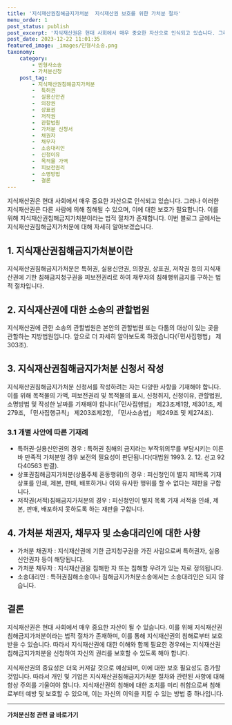 ```yaml
---
title: '지식재산권침해금지가처분  지식재산권 보호를 위한 가처분 절차'
menu_order: 1
post_status: publish
post_excerpt: '지식재산권은 현대 사회에서 매우 중요한 자산으로 인식되고 있습니다. 그러나 이러한 지식재산권은 다른 사람에 의해 침해될 수 있으며, 이에 대한 보호가 필요합니다. 이를 위해 지식재산권침해금지가처분이라는 법적 절차가 존재합니다. 이번 블로그 글에서는 지식재산권침해금지가처분에 대해 자세히 알아보겠습니다.'
post_date: 2023-12-22 11:01:35
featured_image: _images/민형사소송.png
taxonomy:
    category:
        - 민형사소송
        - 가처분신청
    post_tag:
        - 지식재산권침해금지가처분
        -  특허권
        -  실용신안권
        -  의장권
        -  상표권
        -  저작권
        -  관할법원
        -  가처분 신청서
        -  채권자
        -  채무자
        -  소송대리인
        -  신청이유
        -  목적물 가액
        -  피보전권리
        -  소명방법
        -  결론
---
```



지식재산권은 현대 사회에서 매우 중요한 자산으로 인식되고 있습니다. 그러나 이러한 지식재산권은 다른 사람에 의해 침해될 수 있으며, 이에 대한 보호가 필요합니다. 이를 위해 지식재산권침해금지가처분이라는 법적 절차가 존재합니다. 이번 블로그 글에서는 지식재산권침해금지가처분에 대해 자세히 알아보겠습니다.

## 1. 지식재산권침해금지가처분이란
지식재산권침해금지가처분은 특허권, 실용신안권, 의장권, 상표권, 저작권 등의 지식재산권에 기한 침해금지청구권을 피보전권리로 하여 채무자의 침해행위금지를 구하는 법적 절차입니다.

## 2. 지식재산권에 대한 소송의 관할법원
지식재산권에 관한 소송의 관할법원은 본안의 관할법원 또는 다툼의 대상이 있는 곳을 관할하는 지방법원입니다. 앞으로 더 자세히 알아보도록 하겠습니다(「민사집행법」 제303조).

## 3. 지식재산권침해금지가처분 신청서 작성
지식재산권침해금지가처분 신청서를 작성하려는 자는 다양한 사항을 기재해야 합니다. 이를 위해 목적물의 가액, 피보전권리 및 목적물의 표시, 신청취지, 신청이유, 관할법원, 소명방법 및 작성한 날짜를 기재해야 합니다(「민사집행법」 제23조제1항, 제301조, 제279조, 「민사집행규칙」 제203조제2항, 「민사소송법」 제249조 및 제274조).

### 3.1 개별 사안에 따른 기재례
- 특허권·실용신안권의 경우 : 특허권 침해의 금지라는 부작위의무를 부담시키는 이른바 만족적 가처분일 경우 보전의 필요성이 판단됩니다(대법원 1993. 2. 12. 선고 92다40563 판결).
- 상표권침해금지가처분(상품주체 혼동행위)의 경우 : 피신청인이 별지 제1목록 기재 상표를 인쇄, 제본, 판매, 배포하거나 이와 유사한 행위를 할 수 없다는 재판을 구합니다.
- 저작권(서적)침해금지가처분의 경우 : 피신청인이 별지 목록 기재 서적을 인쇄, 제본, 판매, 배포하지 못하도록 하는 재판을 구합니다.

## 4. 가처분 채권자, 채무자 및 소송대리인에 대한 사항
- 가처분 채권자 : 지식재산권에 기한 금지청구권을 가진 사람으로써 특허권자, 실용신안권자 등이 해당됩니다.
- 가처분 채무자 : 지식재산권을 침해한 자 또는 침해할 우려가 있는 자로 정의됩니다.
- 소송대리인 : 특허권침해소송이나 침해금지가처분소송에서는 소송대리인은 되지 않습니다.

## 결론
지식재산권은 현대 사회에서 매우 중요한 자산이 될 수 있습니다. 이를 위해 지식재산권침해금지가처분이라는 법적 절차가 존재하며, 이를 통해 지식재산권의 침해로부터 보호받을 수 있습니다. 따라서 지식재산권에 대한 이해와 함께 필요한 경우에는 지식재산권침해금지가처분을 신청하여 자신의 권리를 보호할 수 있도록 해야 합니다.

지식재산권의 중요성은 더욱 커져갈 것으로 예상되며, 이에 대한 보호 필요성도 증가할 것입니다. 따라서 개인 및 기업은 지식재산권침해금지가처분 절차와 관련된 사항에 대해 항상 주의를 기울여야 합니다. 지식재산권의 침해에 대한 조치를 미리 취함으로써 침해로부터 예방 및 보호할 수 있으며, 이는 자신의 이익을 지킬 수 있는 방법 중 하나입니다.
<!-- wp:separator -->
<hr class="wp-block-separator has-alpha-channel-opacity"/>
<!-- /wp:separator -->

<!-- wp:group {"backgroundColor":"base","layout":{"type":"constrained"}} -->
<div class="wp-block-group has-base-background-color has-background"><!-- wp:paragraph {"align":"center","fontSize":"medium"} -->
<p class="has-text-align-center has-large-font-size"><strong>가처분신청 관련 글 바로가기</strong></p>
<!-- /wp:paragraph -->


<!-- wp:latest-posts
{"categories":[{"id":14597,"count":19,"description":"","link":"https://uknowlaw.com/category/%ea%b0%80%ec%b2%98%eb%b6%84%ec%8b%a0%ec%b2%ad/","name":"가처분신청","slug":"가처분신청","taxonomy":"category","parent":0,"meta":[],"_links":{"self":[{"href":"https://uknowlaw.com/wp-json/wp/v2/categories/14597"}],"collection":[{"href":"https://uknowlaw.com/wp-json/wp/v2/categories"}],"about":[{"href":"https://uknowlaw.com/wp-json/wp/v2/taxonomies/category"}],"wp:post_type":[{"href":"https://uknowlaw.com/wp-json/wp/v2/posts?categories=14597"}],"curies":[{"name":"wp","href":"https://api.w.org/{rel}","templated":true}]}}],"postsToShow":100,"excerptLength":28,"postLayout":"grid","columns":2,"featuredImageAlign":"left","featuredImageSizeSlug":"large","fontSize":"small"} /--></div>
<!-- /wp:group -->